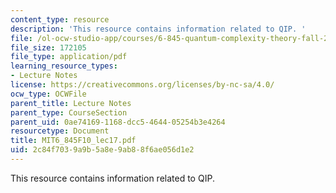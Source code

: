```yaml
---
content_type: resource
description: 'This resource contains information related to QIP. '
file: /ol-ocw-studio-app/courses/6-845-quantum-complexity-theory-fall-2010/2c84f7039a9b5a8e9ab88f6ae056d1e2_MIT6_845F10_lec17.pdf
file_size: 172105
file_type: application/pdf
learning_resource_types:
- Lecture Notes
license: https://creativecommons.org/licenses/by-nc-sa/4.0/
ocw_type: OCWFile
parent_title: Lecture Notes
parent_type: CourseSection
parent_uid: 0ae74169-1168-dcc5-4644-05254b3e4264
resourcetype: Document
title: MIT6_845F10_lec17.pdf
uid: 2c84f703-9a9b-5a8e-9ab8-8f6ae056d1e2
---
```

This resource contains information related to QIP. 